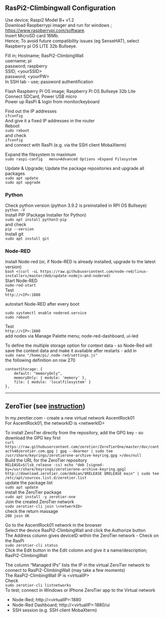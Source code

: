 
## RasPi2-Climbingwall Configuration
Use device; Raspi2 Model B+ v1.2  
Download Raspberrypi imager and run for windows ; https://www.raspberrypi.com/software.  
Insert MicroSD card 16Mb.  
Hence; To avoid future compatibility issues (eg SenseHAT), select Raspberry pi OS LITE 32b Bullseye.  

Fill in;
Hostname; RasPi2-ClimbingWall  
username; pi  
password; raspberry  
SSID; \<yourSSID>  
password; \<yourPW>  
In SSH tab - use; password authentification


Flash Raspberry Pi OS image;  Raspberry Pi OS Bullseye 32b Lite  
Connect SDCard, Power USB micro  
Power up RasPi & login from monitor/keyboard  

Find out the IP addresses  
`ifconfig`  
And give it a fixed IP addresses in the router  
Reboot  
`sudo reboot`  
and check  
`ifconfig`  
and connect with RasPi (e.g. via the SSH client MobaXterm)  

Expand the filesystem to maximum  
`sudo raspi-config  
menu>Advanced Options >Expand Filesystem`  

Update & Upgrade; Update the package repositories and upgrade all packages  
`sudo apt update`  
`sudo apt upgrade`

### Python

Check python version (python 3.9.2 is preinstalled in RPI OS Bullseye)  
`
python -V
`  
Install PIP (Package Installer for Python)  
`
sudo apt install python3-pip
`  
and check  
`
pip --version
`  
Install git  
`
sudo apt install git
`  

### Node-RED
Install Node-red (or, if Node-RED is already installed, upgrade to the latest version)  
`
bash <(curl -sL https://raw.githubusercontent.com/node-red/linux-installers/master/deb/update-nodejs-and-nodered)
`  
Start Node-RED  
`
node-red-start
`  
Test  
`
http://<IP>:1880
`  

autostart Node-RED after every boot  

`sudo systemctl enable nodered.service`  
`sudo reboot`  

Test  
`
http://<IP>:1880
`  
add nodes via Manage Palette menu; node-red-dashboard, ui-led  

To define the multiple storage option for context data - so Node-Red will save the context data and make it available after restarts - 
add in  
`
sudo nano "/home/pi/.node-red/settings.js"
`  
the following definition on row 270     
```
contextStorage: {
    default: "memoryOnly",
    memoryOnly: { module: 'memory' },
    file: { module: 'localfilesystem' }
},
```


---
## ZeroTier (see [instruction](https://pimylifeup.com/raspberry-pi-zerotier))

In my.zerotier.com - create a new virtual network AscentRock01  
For AscentRock01, the networkID is \<netwerkID>  

To install ZeroTier directly from the repository, add the GPG key - so download the GPG key first  
`
curl https://raw.githubusercontent.com/zerotier/ZeroTierOne/master/doc/contact%40zerotier.com.gpg | gpg --dearmor | sudo tee /usr/share/keyrings/zerotierone-archive-keyring.gpg >/dev/null
`  
Build the URL for the ZeroTier repository  
`
RELEASE=$(lsb_release -cs)
echo "deb [signed-by=/usr/share/keyrings/zerotierone-archive-keyring.gpg] http://download.zerotier.com/debian/$RELEASE $RELEASE main" | sudo tee /etc/apt/sources.list.d/zerotier.list
`  
update the package list  
`
sudo apt update
`  
install the ZeroTier package  
`
sudo apt install -y zerotier-one
`  
Join the created ZeroTier network  
`
sudo zerotier-cli join \<netwerkID>
`  
check the return massage  
`
200 join OK
`  

Go to the AscentRock01 network in the browser  
Select the device RasPi2-ClimbingWall and click the Authorize button  
The Address column gives deviceID within the ZeroTier network - Check on the RasPi  
`
sudo zerotier-cli status
`  
Click the Edit button in the Edit colomn and give it a name/description; RasPi2-ClimbingWall  

The column “Managed IPs”  lists the  IP  in the virtual ZeroTier network to connect to RasPi2-ClimbingWall (may take a few moments)  
The RasPi2-ClimbingWall IP is \<virtualIP>  
Check  
`
sudo zerotier-cli listnetworks
`  
To test; connect in Windows or IPhone ZeroTier app to the Virtual network  
- Node-Red; http://\<virtualIP>:1880  
- Node-Red Dashboard; http://\<virtualIP>:1880/ui  
- SSH session (e.g. SSH client MobaXterm)  
